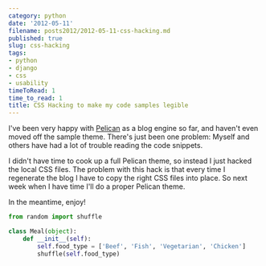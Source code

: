 ```yaml
---
category: python
date: '2012-05-11'
filename: posts2012/2012-05-11-css-hacking.md
published: true
slug: css-hacking
tags:
- python
- django
- css
- usability
timeToRead: 1
time_to_read: 1
title: CSS Hacking to make my code samples legible
---
```


I've been very happy with [Pelican](http://pelican.readthedocs.org/) as
a blog engine so far, and haven't even moved off the sample theme.
There's just been one problem: Myself and others have had a lot of
trouble reading the code snippets.

I didn't have time to cook up a full Pelican theme, so instead I just
hacked the local CSS files. The problem with this hack is that every
time I regenerate the blog I have to copy the right CSS files into
place. So next week when I have time I'll do a proper Pelican theme.

In the meantime, enjoy!

``` python
from random import shuffle

class Meal(object):
    def __init__(self):
        self.food_type = ['Beef', 'Fish', 'Vegetarian', 'Chicken']
        shuffle(self.food_type)
```
